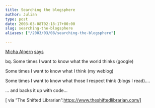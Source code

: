```yaml
---
title: Searching the blogsphere
author: Julian
type: post
date: 2003-03-08T02:18:17+00:00
slug: searching-the-blogsphere 
aliases: ["/2003/03/08/searching-the-blogsphere"]

---
```

[Micha Alpern][1] [says][2]

bq. Some times I want to know what the world thinks (google)
  
Some times I want to know what I think (my weblog)
  
Some times I want to know what those I respect think (blogs I read)&#8230;.

&#8230; and backs it up with code&#8230;

[ via &#8220;The Shifted Librarian&#8221;:https://www.theshiftedlibrarian.com/]

 [1]: https://www.alpern.org/weblog/
 [2]: https://www.alpern.org/weblog/php/blogsearch/writeup.html "Searching the BlogSphere"